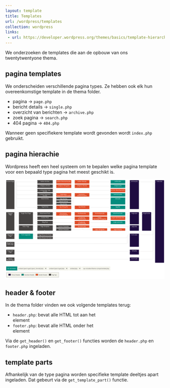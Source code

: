 ```yaml
---
layout: template
title: Templates
url: /wordpress/templates
collection: wordpress
links:
 - url: https://developer.wordpress.org/themes/basics/template-hierarchy/
---
```

We onderzoeken de templates die aan de opbouw van ons twentytwentyone thema.

## pagina templates
We onderscheiden verschillende pagina types. Ze hebben ook elk hun overeenkomstige template in de thema folder.
* pagina -> <code>page.php</code>
* bericht details -> <code>single.php</code>
* overzicht van berichten -> <code>archive.php</code>
* zoek pagina -> <code>search.php</code>
* 404 pagina -> <code>404.php</code>

Wanneer geen specifiekere template wordt gevonden wordt <code>index.php</code> gebruikt.

## pagina hierachie

Wordpress heeft een heel systeem om te bepalen welke pagina template voor een bepaald type pagina het meest geschikt is.

<img src="images/pagina_template_hierarchie.png" />

## header & footer
In de thema folder vinden we ook volgende templates terug:
* <code>header.php</code>: bevat alle HTML tot aan het <main> element
* <code>footer.php</code>: bevat alle HTML onder het <main> element

Via de <code>get_header()</code> en <code>get_footer()</code> functies worden de <code>header.php</code> en <code>footer.php</code> ingeladen.

## template parts
Afhankelijk van de type pagina worden specifieke template deeltjes apart ingeladen.
Dat gebeurt via de <code>get_template_part()</code> functie.
